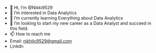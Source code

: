 - 👋 Hi, I’m @Nikki9529
- 👀 I’m interested in Data Analytics
- 🌱 I’m currently learning Everything about Data Analytics
- 💞️ I’m looking to start my new career as a Data Analyst and succeed in this field.
- 📫 How to reach me
- Email: nikhilc9529@gmail.com
- Linkdn

<!---
Nikki9529/Nikki9529 is a ✨ special ✨ repository because its `README.md` (this file) appears on your GitHub profile.
You can click the Preview link to take a look at your changes.
--->
